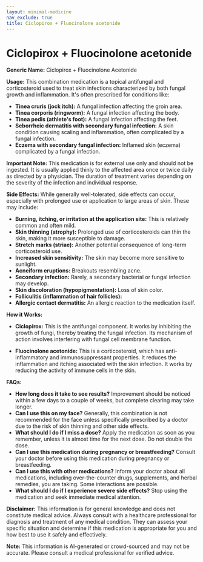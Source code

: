 ```yaml
---
layout: minimal-medicine
nav_exclude: true
title: Ciclopirox + Fluocinolone acetonide
---
```


# Ciclopirox + Fluocinolone acetonide

**Generic Name:** Ciclopirox + Fluocinolone Acetonide

**Usage:** This combination medication is a topical antifungal and corticosteroid used to treat skin infections characterized by both fungal growth and inflammation.  It's often prescribed for conditions like:

* **Tinea cruris (jock itch):** A fungal infection affecting the groin area.
* **Tinea corporis (ringworm):** A fungal infection affecting the body.
* **Tinea pedis (athlete's foot):** A fungal infection affecting the feet.
* **Seborrheic dermatitis with secondary fungal infection:**  A skin condition causing scaling and inflammation, often complicated by a fungal infection.
* **Eczema with secondary fungal infection:**  Inflamed skin (eczema) complicated by a fungal infection.

**Important Note:** This medication is for external use only and should not be ingested.  It is usually applied thinly to the affected area once or twice daily as directed by a physician.  The duration of treatment varies depending on the severity of the infection and individual response.


**Side Effects:**  While generally well-tolerated, side effects can occur, especially with prolonged use or application to large areas of skin.  These may include:

* **Burning, itching, or irritation at the application site:** This is relatively common and often mild.
* **Skin thinning (atrophy):**  Prolonged use of corticosteroids can thin the skin, making it more susceptible to damage.
* **Stretch marks (striae):**  Another potential consequence of long-term corticosteroid use.
* **Increased skin sensitivity:** The skin may become more sensitive to sunlight.
* **Acneiform eruptions:**  Breakouts resembling acne.
* **Secondary infection:**  Rarely, a secondary bacterial or fungal infection may develop.
* **Skin discoloration (hypopigmentation):** Loss of skin color.
* **Folliculitis (inflammation of hair follicles):**
* **Allergic contact dermatitis:**  An allergic reaction to the medication itself.


**How it Works:**

* **Ciclopirox:** This is the antifungal component. It works by inhibiting the growth of fungi, thereby treating the fungal infection.  Its mechanism of action involves interfering with fungal cell membrane function.

* **Fluocinolone acetonide:** This is a corticosteroid, which has anti-inflammatory and immunosuppressant properties. It reduces the inflammation and itching associated with the skin infection. It works by reducing the activity of immune cells in the skin.


**FAQs:**

* **How long does it take to see results?**  Improvement should be noticed within a few days to a couple of weeks, but complete clearing may take longer.
* **Can I use this on my face?**  Generally, this combination is not recommended for the face unless specifically prescribed by a doctor due to the risk of skin thinning and other side effects.
* **What should I do if I miss a dose?**  Apply the medication as soon as you remember, unless it is almost time for the next dose.  Do not double the dose.
* **Can I use this medication during pregnancy or breastfeeding?**  Consult your doctor before using this medication during pregnancy or breastfeeding.
* **Can I use this with other medications?** Inform your doctor about all medications, including over-the-counter drugs, supplements, and herbal remedies, you are taking.  Some interactions are possible.
* **What should I do if I experience severe side effects?**  Stop using the medication and seek immediate medical attention.

**Disclaimer:** This information is for general knowledge and does not constitute medical advice. Always consult with a healthcare professional for diagnosis and treatment of any medical condition.  They can assess your specific situation and determine if this medication is appropriate for you and how best to use it safely and effectively.


**Note:** This information is AI-generated or crowd-sourced and may not be accurate. Please consult a medical professional for verified advice.
